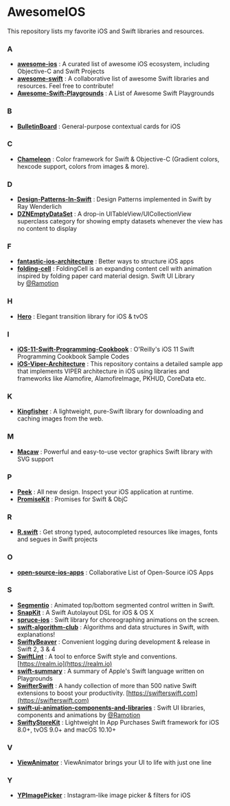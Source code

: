 # AwesomeIOS

This repository lists my favorite iOS and Swift libraries and resources. 

### A

- **[awesome-ios](https://github.com/vsouza/awesome-ios)** : A curated list of awesome iOS ecosystem, including Objective-C and Swift Projects 
- **[awesome-swift](https://github.com/matteocrippa/awesome-swift)** : A collaborative list of awesome Swift libraries and resources. Feel free to contribute! 
- **[Awesome-Swift-Playgrounds](https://github.com/uraimo/Awesome-Swift-Playgrounds)** : A List of Awesome Swift Playgrounds

### B

- **[BulletinBoard](https://github.com/alexaubry/BulletinBoard)** : General-purpose contextual cards for iOS 

### C

- **[Chameleon](https://github.com/viccalexander/Chameleon)** : Color framework for Swift & Objective-C (Gradient colors, hexcode support, colors from images & more). 

### D

- **[Design-Patterns-In-Swift](https://github.com/ochococo/Design-Patterns-In-Swift)** : Design Patterns implemented in Swift by Ray Wenderlich
- **[DZNEmptyDataSet](https://github.com/dzenbot/DZNEmptyDataSet)** : A drop-in UITableView/UICollectionView superclass category for showing empty datasets whenever the view has no content to display 

### F

- **[fantastic-ios-architecture](https://github.com/onmyway133/fantastic-ios-architecture)** : Better ways to structure iOS apps
- **[folding-cell](https://github.com/Ramotion/folding-cell)** : FoldingCell is an expanding content cell with animation inspired by folding paper card material design. Swift UI Library by [@Ramotion](https://github.com/Ramotion) 

### H

- **[Hero](https://github.com/HeroTransitions/Hero)** : Elegant transition library for iOS & tvOS 

### I

- **[iOS-11-Swift-Programming-Cookbook](https://github.com/vandadnp/iOS-11-Swift-Programming-Cookbook)** : O'Reilly's iOS 11 Swift Programming Cookbook Sample Codes 
- **[iOS-Viper-Architecture](https://github.com/MindorksOpenSource/iOS-Viper-Architecture)** : This repository contains a detailed sample app that implements VIPER architecture in iOS using libraries and frameworks like Alamofire, AlamofireImage, PKHUD, CoreData etc. 

### K

- **[Kingfisher](https://github.com/onevcat/Kingfisher)** : A lightweight, pure-Swift library for downloading and caching images from the web. 

### M

- **[Macaw](https://github.com/exyte/Macaw)** : Powerful and easy-to-use vector graphics Swift library with SVG support 

### P

- **[Peek](https://github.com/shaps80/Peek)** : All new design. Inspect your iOS application at runtime. 
- **[PromiseKit](https://github.com/mxcl/PromiseKit)** : Promises for Swift & ObjC 

### R

- **[R.swift](https://github.com/mac-cain13/R.swift)** : Get strong typed, autocompleted resources like images, fonts and segues in Swift projects 

### O

- **[open-source-ios-apps](https://github.com/dkhamsing/open-source-ios-apps)** : Collaborative List of Open-Source iOS Apps 

### S

- **[Segmentio](https://github.com/Yalantis/Segmentio)** : Animated top/bottom segmented control written in Swift. 
- **[SnapKit](https://github.com/SnapKit/SnapKit)** : A Swift Autolayout DSL for iOS & OS X 
- **[spruce-ios](https://github.com/willowtreeapps/spruce-ios)** : Swift library for choreographing animations on the screen. 
- **[swift-algorithm-club](https://github.com/raywenderlich/swift-algorithm-club)** : Algorithms and data structures in Swift, with explanations! 
- **[SwiftyBeaver](https://github.com/SwiftyBeaver/SwiftyBeaver)** : Convenient logging during development & release in Swift 2, 3 & 4 
- **[SwiftLint](https://github.com/realm/SwiftLint)** : A tool to enforce Swift style and conventions. [https://realm.io](https://realm.io)
- **[swift-summary](https://github.com/jakarmy/swift-summary)** : A summary of Apple's Swift language written on Playgrounds 
- **[SwifterSwift](https://github.com/SwifterSwift/SwifterSwift)** : A handy collection of more than 500 native Swift extensions to boost your productivity. [https://swifterswift.com](https://swifterswift.com)
- **[swift-ui-animation-components-and-libraries](https://github.com/Ramotion/swift-ui-animation-components-and-libraries)** : Swift UI libraries, components and animations by [@Ramotion](https://github.com/Ramotion) 
- **[SwiftyStoreKit](https://github.com/bizz84/SwiftyStoreKit)** : Lightweight In App Purchases Swift framework for iOS 8.0+, tvOS 9.0+ and macOS 10.10+ 

### V

- **[ViewAnimator](https://github.com/marcosgriselli/ViewAnimator)** : ViewAnimator brings your UI to life with just one line 

### Y

- **[YPImagePicker](https://github.com/Yummypets/YPImagePicker)** : Instagram-like image picker & filters for iOS
